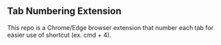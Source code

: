 ## Tab Numbering Extension

This repo is a Chrome/Edge browser extension that number each tab for easier use of shortcut (ex. cmd + 4).